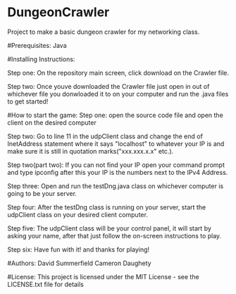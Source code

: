 # DungeonCrawler
Project to make a basic dungeon crawler for my networking class.

#Prerequisites:
Java

#Installing Instructions:

Step one:
On the repository main screen, click download on the Crawler file.

Step two: 
Once youve downloaded the Crawler file just open in out of whichever file you donwloaded it to on your computer and run the .java files to get started!

#How to start the game:
Step one:
open the source code file and open the client on the desired computer

Step two:
Go to line 11 in the udpClient class and change the end of InetAddress statement where it says "localhost" to whatever your IP is and make sure it is still in quotation marks("xxx.xxx.x.x" etc.).

Step two(part two):
If you can not find your IP open your command prompt and type ipconfig after this your IP is the numbers next to the IPv4 Address.

Step three:
Open and run the testDng.java class on whichever computer is going to be your server.

Step four:
After the testDng class is running on your server, start the udpClient class on your desired client computer.

Step five:
The udpClient class will be your control panel, it will start by asking your name, after that just follow the on-screen instructions to play.

Step six:
Have fun with it! and thanks for playing!

#Authors:
David Summerfield
Cameron Daughety

#License:
This project is licensed under the MIT License - see the LICENSE.txt file for details

